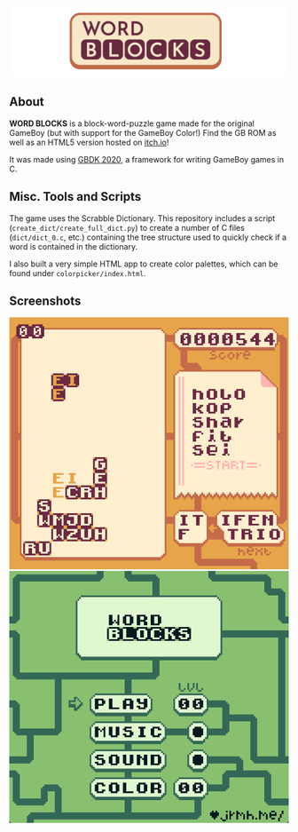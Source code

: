 ![Banner](github_resources/banner.png)
## About
**WORD BLOCKS** is a block-word-puzzle game made for the original GameBoy (but with support for the GameBoy Color!) Find the GB ROM as well as an HTML5 version hosted on [itch.io](https://ovidios.itch.io/word-blocks)!

It was made using [GBDK 2020](https://github.com/gbdk-2020/gbdk-2020), a framework for writing GameBoy games in C.

## Misc. Tools and Scripts
The game uses the Scrabble Dictionary. This repository includes a script (`create_dict/create_full_dict.py`) to create a number of C files (`dict/dict_0.c`, etc.) containing the tree structure used to quickly check if a word is contained in the dictionary.

I also built a very simple HTML app to create color palettes, which can be found under `colorpicker/index.html`.

## Screenshots
![Screenshot](github_resources/sc1.png)
![Screenshot](github_resources/sc2.png)